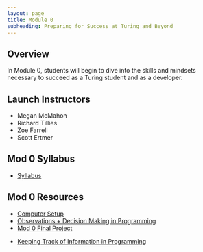 ```yaml
---
layout: page
title: Module 0
subheading: Preparing for Success at Turing and Beyond
---
```

## Overview

In Module 0, students will begin to dive into the skills and mindsets necessary to succeed as a Turing student and as a developer.

## Launch Instructors

* Megan McMahon
* Richard Tillies
* Zoe Farrell
* Scott Ertmer

## Mod 0 Syllabus
* [Syllabus](./lessons/syllabus)

## Mod 0 Resources
* [Computer Setup](./lessons/computer-setup)
* [Observations + Decision Making in Programming](./lessons/TechnicalDay1)
* [Mod 0 Final Project](./projects/Mod0FinalProject)
<!-- * [Calendaring](./lessons/Calendaring) -->
<!-- * [Intro to Email](./lessons/IntroToEmail) -->
* [Keeping Track of Information in Programming](./lessons/TechnicalDay2)
<!-- * [Google Suite](./lessons/GoogleSuite) -->
<!-- * [Define the Relationship - Prep](./lessons/define-the-relationship-prep)
* [Peer Review Intro](./lessons/PeerReviewIntro)
* [Mod 0 Final Project](./projects/Mod0FinalProject) -->